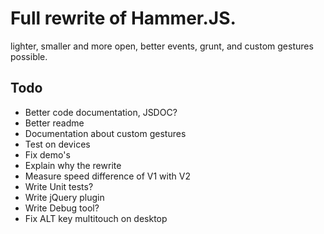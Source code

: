 # Full rewrite of Hammer.JS.

lighter, smaller and more open, better events, grunt, and custom gestures possible.


## Todo

- Better code documentation, JSDOC?
- Better readme
- Documentation about custom gestures
- Test on devices
- Fix demo's
- Explain why the rewrite
- Measure speed difference of V1 with V2
- Write Unit tests?
- Write jQuery plugin
- Write Debug tool?
- Fix ALT key multitouch on desktop
